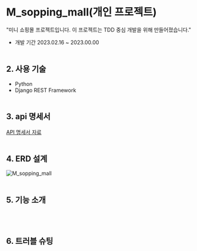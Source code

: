 # M_sopping_mall(개인 프로젝트)
"미니 쇼핑몰 프로젝트입니다. 이 프로젝트는 TDD 중심 개발을 위해 만들어졌습니다."

* 개발 기간
2023.02.16 ~ 2023.00.00
<br><br/>

## 2. 사용 기술
* Python
* Django REST Framework
<br><br/>

## 3. api 명세서
<a href="https://inky-quarter-21d.notion.site/6ef79be7d51a4479aada794d2b1fbdc7?v=d954ab7853b14c1da7ed48a5e6d60b9a">API 명세서 자료</a>
<br><br/>

## 4. ERD 설계
![M_sopping_mall]()
<br><br/>

## 5. 기능 소개
<br><br/>

## 6. 트러블 슈팅
<br><br/>
